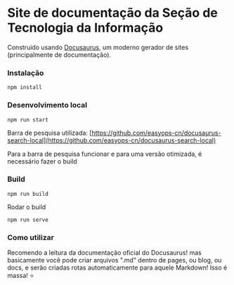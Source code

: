 # Site de documentação da Seção de Tecnologia da Informação

Construído usando [Docusaurus](https://docusaurus.io/), um moderno gerador de sites (principalmente de documentação).

### Instalação

```
npm install
```

### Desenvolvimento local

```
npm run start
```

Barra de pesquisa utilizada: [https://github.com/easyops-cn/docusaurus-search-local](https://github.com/easyops-cn/docusaurus-search-local)

Para a barra de pesquisa funcionar e para uma versão otimizada, é necessário fazer o build

### Build

```
npm run build
```

Rodar o build
```
npm run serve
```

### Como utilizar

Recomendo a leitura da documentação oficial do Docusaurus! mas basicamente você pode criar arquivos ".md" dentro de pages, ou blog, ou docs, e serão criadas rotas automaticamente para aquele Markdown! Isso é massa! ⭐
